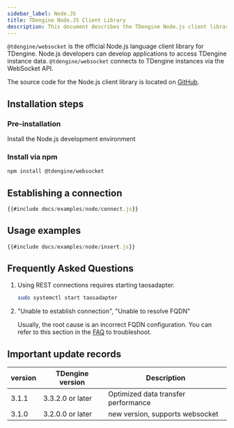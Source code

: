 ```yaml
---
sidebar_label: Node.JS
title: TDengine Node.JS Client Library
description: This document describes the TDengine Node.js client library.
---
```


`@tdengine/websocket` is the official Node.js language client library for TDengine. Node.js developers can develop applications to access TDengine instance data. `@tdengine/websocket` connects to TDengine instances via the WebSocket API.

The source code for the Node.js client library is located on [GitHub](https://github.com/taosdata/taos-connector-node/tree/main).

## Installation steps

### Pre-installation

Install the Node.js development environment

### Install via npm

```bash
npm install @tdengine/websocket
```

## Establishing a connection

```javascript
{{#include docs/examples/node/connect.js}}
```

## Usage examples

```javascript
{{#include docs/examples/node/insert.js}}
```

## Frequently Asked Questions

1. Using REST connections requires starting taosadapter.

   ```bash
   sudo systemctl start taosadapter
   ```

2. "Unable to establish connection", "Unable to resolve FQDN"

   Usually, the root cause is an incorrect FQDN configuration. You can refer to this section in the [FAQ](https://docs.tdengine.com/2.4/train-faq/faq/#2-how-to-handle-unable-to-establish-connection) to troubleshoot.

## Important update records

| version | TDengine version | Description                         |
| ------- | ---------------- | ----------------------------------- |
| 3.1.1   | 3.3.2.0 or later | Optimized data transfer performance |
| 3.1.0   | 3.2.0.0 or later | new version, supports websocket     |
